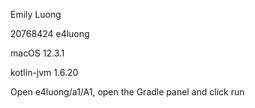 Emily Luong

20768424 e4luong

macOS 12.3.1

kotlin-jvm 1.6.20 

Open e4luong/a1/A1, open the Gradle panel and click run
